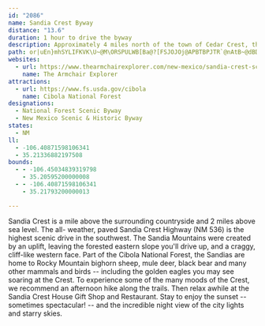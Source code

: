 ```yaml
---
id: "2086"
name: Sandia Crest Byway
distance: "13.6"
duration: 1 hour to drive the byway
description: Approximately 4 miles north of the town of Cedar Crest, the Sandia Crest Scenic Byway branches westward toward the Sandia Crest.  The area offers scenic views of Albuquerque, the Rio Grande River, and Mount Taylor.
path: or|uEn}mhSYLIFKVK\U~@M\ORSPULWB[Ba@?[FSJOJOj@APBTBPJTR`@nAtB~@dBDT@P?VERMPOLUFa@@g@D_@B]BUDQJOPO\Uv@_@rAGZAV@PFb@Jn@Jb@Dh@B^@TOjBId@C\Af@Cb@C\GVS\KNWP[J_@H_@D]HUNSRKXG^Ad@Aj@Ef@IXKXONUL]FI@w@HYVS`AN`Af@~@f@bAHFd@N\DX?R?RCTKJGTQTQd@]d@a@LEP?NDLHJNFN@RAPCRIVUX]\iAnAAl@Et@CRITMR_@`@IPELAP?RFjB@TDVLVPVRNVJXBd@C~@O\?V@RA@Z?REPS`@KLOPKRSf@n@Td@LXDf@Dh@?l@E`@G^G\Kf@S|ByAPCN?JDLLHNFZANANGNY^g@l@o@t@g@l@iBpB[`@IRA\BNDNFLJHLDP@N?NGNOLMVUj@c@bA_@n@St@Ir@EV?hA?l@Ax@Ib@Eh@KjAYb@IXKVKRGTINAL?LBLHJJFNDN@N?NENEJKHMFg@Ji@FQFQFQJ[XKNS`@Sb@Uj@Ud@QVWPYNq@ZSNKNGTAVDb@HPXP`@AtAe@b@Q^KxAk@b@IRCVAf@Bh@P~@V^Hd@Dd@CXITOZQVQRIRCVDPNLXDTCTERST]T}At@cAf@c@Rw@b@a@ZUROVoDjHw@xAI^A^DTLPRPXBXGXO`@Q^Sr@W~@a@\Mh@Qh@O`@?^CZ?\?v@F^Hb@Dd@F\AVCf@Kb@I^AP@LJJXHZ?XKZSNi@Xw@Xw@Rk@No@Ra@PYPSXQXIVGXKXMXOXUTUPa@Ty@b@]PW\MXI^Gd@OrBKn@Mf@Sd@U\[\e@b@e@\e@b@c@p@]j@]r@Yj@w@vAaAjBWb@Mb@A^J^TTXDZG`As@ZY\SZSv@_@l@OxAS|@KfAEh@Eb@Gb@Md@S^S\[VWZWV]RMVAV@PLPTBR?VSr@i@nAm@~A[r@Yf@[b@YT]Vu@Vm@\m@f@Y`@Yb@O\W`ACVCVIlBGx@Ot@Sh@c@z@Yl@Kl@AR?t@?`@@^Ed@KXKXMN]Zc@Xe@Vo@f@g@b@c@Ze@d@w@t@g@l@g@l@YVOX_@j@{@jA}@dAs@t@kA`AcC|A[Nw@\iAb@_AVo@N_APq@Jc@B]HYNMXAXDZLVNLJB
websites:
  - url: https://www.thearmchairexplorer.com/new-mexico/sandia-crest-scenic-byway.php
    name: The Armchair Explorer
attractions:
  - url: https://www.fs.usda.gov/cibola
    name: Cibola National Forest
designations:
  - National Forest Scenic Byway
  - New Mexico Scenic & Historic Byway
states:
  - NM
ll:
  - -106.40871598106341
  - 35.21336882197508
bounds:
  - - -106.45034839319798
    - 35.20595200000008
  - - -106.40871598106341
    - 35.21793200000013

---
```


Sandia Crest is a mile above the surrounding countryside and 2 miles above sea level. The all- weather, paved Sandia Crest Highway (NM 536) is the highest scenic drive in the southwest. The Sandia Mountains were created by an uplift, leaving the forested eastern slope you'll drive up, and a craggy, cliff-like western face. Part of the Cibola National Forest, the Sandias are home to Rocky Mountain bighorn sheep, mule deer, black bear and many other mammals and birds -- including the golden eagles you may see soaring at the Crest. To experience some of the many moods of the Crest, we recommend an afternoon hike along the trails. Then relax awhile at the Sandia Crest House Gift Shop and Restaurant. Stay to enjoy the sunset -- sometimes spectacular! -- and the incredible night view of the city lights and starry skies.
